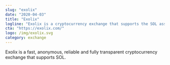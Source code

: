 ```yaml
---
slug: "exolix"
date: "2020-04-03"
title: "Exolix"
logline: "Exolix is a cryptocurrency exchange that supports the SOL asset."
cta: "https://exolix.com/"
logo: /img/exolix.svg
category: exchange
---
```


Exolix is a fast, anonymous, reliable and fully transparent cryptocurrency exchange that supports SOL.
